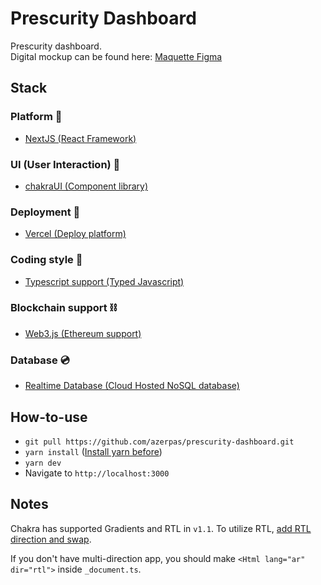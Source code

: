 # Prescurity Dashboard

Prescurity dashboard.       
Digital mockup can be found here: [Maquette Figma](https://www.figma.com/file/IyhCpbbaLwfUO4TRwOuBGF/Prescurity?node-id=1%3A10402)

## Stack
### Platform 📑
- [NextJS (React Framework)](https://nextjs.org/)
### UI (User Interaction) 🎨
- [chakraUI (Component library)](https://chakra-ui.com/)
### Deployment 🚀
- [Vercel (Deploy platform)](https://vercel.com/home)
### Coding style 🔨
- [Typescript support (Typed Javascript)](https://www.typescriptlang.org/)
### Blockchain support ⛓
- [Web3.js (Ethereum support)](https://web3js.readthedocs.io/en/v1.3.4/getting-started.html)
### Database 💿
- [Realtime Database (Cloud Hosted NoSQL database)](https://firebase.google.com/docs/database/web/start)

## How-to-use
- `git pull https://github.com/azerpas/prescurity-dashboard.git`
- `yarn install` ([Install yarn before](https://classic.yarnpkg.com/en/docs/install/#mac-stable))
- `yarn dev`
- Navigate to `http://localhost:3000`

## Notes

Chakra has supported Gradients and RTL in `v1.1`. To utilize RTL, [add RTL direction and swap](https://chakra-ui.com/docs/features/rtl-support).

If you don't have multi-direction app, you should make `<Html lang="ar" dir="rtl">` inside `_document.ts`.
